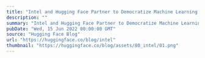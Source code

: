 ```yaml
---
title: "Intel and Hugging Face Partner to Democratize Machine Learning Hardware Acceleration"
description: ""
summary: "Intel and Hugging Face Partner to Democratize Machine Learning Hardware Acceleration The mission of ..."
pubDate: "Wed, 15 Jun 2022 00:00:00 GMT"
source: "Hugging Face Blog"
url: "https://huggingface.co/blog/intel"
thumbnail: "https://huggingface.co/blog/assets/80_intel/01.png"
---
```


